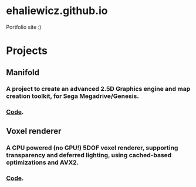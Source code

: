 # ehaliewicz.github.io
Portfolio site :)

# Projects

## Manifold

### A project to create an advanced 2.5D Graphics engine and map creation toolkit, for Sega Megadrive/Genesis.

### [Code](github.com/ehaliewicz/manifold).

## Voxel renderer

### A CPU powered (no GPU!) 5DOF voxel renderer, supporting transparency and deferred lighting, using cached-based optimizations and AVX2.

### [Code](github.com/ehaliewicz/voxel).
